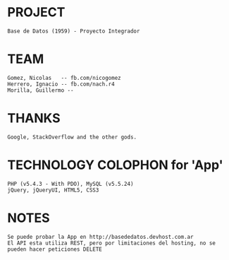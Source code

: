 # PROJECT 
    Base de Datos (1959) - Proyecto Integrador

	
# TEAM
    Gomez, Nicolas   -- fb.com/nicogomez
    Herrero, Ignacio -- fb.com/nach.r4
	Morilla, Guillermo -- 

	
# THANKS
    Google, StackOverflow and the other gods.

	
# TECHNOLOGY COLOPHON for 'App'
    PHP (v5.4.3 - With PDO), MySQL (v5.5.24)
    jQuery, jQueryUI, HTML5, CSS3

# NOTES
	Se puede probar la App en http://basededatos.devhost.com.ar 
	El API esta utiliza REST, pero por limitaciones del hosting, no se pueden hacer peticiones DELETE